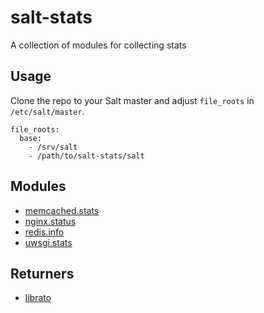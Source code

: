 salt-stats
==========

A collection of modules for collecting stats

Usage
-----

Clone the repo to your Salt master and adjust `file_roots` in `/etc/salt/master`.

```
file_roots:
  base:
    - /srv/salt
    - /path/to/salt-stats/salt
```

Modules
-------

* [memcached.stats](https://github.com/lincolnloop/salt-stats/blob/master/salt/_modules/memcached.py)
* [nginx.status](https://github.com/lincolnloop/salt-stats/blob/master/salt/_modules/nginx.py)
* [redis.info](https://github.com/lincolnloop/salt-stats/blob/master/salt/_modules/redis.py)
* [uwsgi.stats](https://github.com/lincolnloop/salt-stats/blob/master/salt/_modules/uwsgi.py)

Returners
---------

* [librato](https://github.com/lincolnloop/salt-stats/blob/master/salt/_returners/librato.py)

